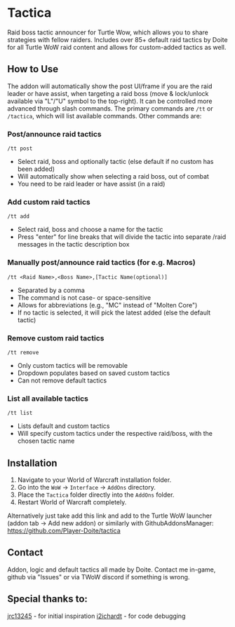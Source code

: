 # Tactica
Raid boss tactic announcer for Turtle Wow, which allows you to share strategies with fellow raiders. Includes over 85+ default raid tactics by Doite for all Turtle WoW raid content and allows for custom-added tactics as well.

## How to Use
The addon will automatically show the post UI/frame if you are the raid leader or have assist, when targeting a raid boss (move & lock/unlock available via "L"/"U" symbol to the top-right). It can be controlled more advanced through slash commands. The primary commands are `/tt` or `/tactica`, which will list available commands.
Other commands are:

### Post/announce raid tactics
`/tt post`
-   Select raid, boss and optionally tactic (else default if no custom has been added)
-   Will automatically show when selecting a raid boss, out of combat
-   You need to be raid leader or have assist (in a raid)

### Add custom raid tactics
`/tt add`
-   Select raid, boss and choose a name for the tactic
-   Press "enter" for line breaks that will divide the tactic into separate /raid messages in the tactic description box

### Manually post/announce raid tactics (for e.g. Macros)
`/tt <Raid Name>,<Boss Name>,[Tactic Name(optional)]`
-   Separated by a comma
-   The command is not case- or space-sensitive
-   Allows for abbreviations (e.g., "MC" instead of "Molten Core")
-   If no tactic is selected, it will pick the latest added (else the default tactic)

### Remove custom raid tactics
`/tt remove`
-   Only custom tactics will be removable
-   Dropdown populates based on saved custom tactics
-   Can not remove default tactics

### List all available tactics
`/tt list`
-   Lists default and custom tactics
-   Will specify custom tactics under the respective raid/boss, with the chosen tactic name

## Installation
1.  Navigate to your World of Warcraft installation folder.
2.  Go into the `WoW` -> `Interface` -> `AddOns` directory.
3.  Place the `Tactica` folder directly into the `AddOns` folder.
4.  Restart World of Warcraft completely.

Alternatively just take add this link and add to the Turtle WoW launcher (addon tab -> Add new addon) or similarly with GithubAddonsManager: https://github.com/Player-Doite/tactica

## Contact
Addon, logic and default tactics all made by Doite. Contact me in-game, github via "Issues" or via TWoW discord if something is wrong.

## Special thanks to:
[jrc13245](https://github.com/jrc13245/) - for initial inspiration
[i2ichardt](https://github.com/i2ichardt) - for code debugging
